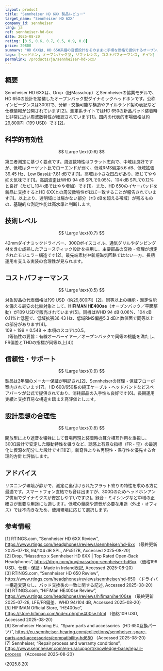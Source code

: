 ```yaml
---
layout: product
title: "Sennheiser HD 6XX 製品レビュー"
target_name: "Sennheiser HD 6XX"
company_id: sennheiser
lang: ja
ref: sennheiser-hd-6xx
date: 2025-08-20
rating: [3.5, 0.6, 0.7, 0.5, 0.9, 0.8]
price: 29800
summary: "HD 6XXは、HD 650系譜の音響設計をそのままに手頃な価格で提供するオープンバック型ヘッドホンです。複数の第三者測定により特性がHD 650と極めて近いことが確認でき、長年の定評あるチューニングを安価に入手できます。"
tags: [ヘッドホン, オープンバック型, リファレンス, コストパフォーマンス, ドイツ]
permalink: /products/ja/sennheiser-hd-6xx/
---
```


## 概要

Sennheiser HD 6XXは、Drop（旧Massdrop）とSennheiserの協業モデルで、HD 650の設計を踏襲したオープンバック型ダイナミックヘッドホンです。公称インピーダンスは300Ωで、分解・交換可能な構造やアイルランド製の表記など仕様情報が公開されています[2]。測定系サイトではHD 650の新品パッド装着時と非常に近い周波数特性が確認されています[1]。国内の代表的市場価格は約29,800円（199 USD）です[2]。

## 科学的有効性

$$ \Large \text{0.6} $$

第三者測定に基づく要点です。周波数特性はフラット志向で、中域は良好ですが、低域はターゲット比でローエンドが弱く、低域RMS偏差5.6 dB、低域拡張39.45 Hz、Low Bassは-7.81 dBです[1]。高域は小さな凹凸があり、総じてやや抑え気味です[1]。高調波歪はWHD 94 dB SPLで0.05%、104 dB SPLで0.12%と良好（ただし104 dBではやや増加）です[1]。また、HD 650のイヤーパッドを新品に交換するとHD 6XXとの周波数特性がほぼ一致することが報告されています[1]。以上より、透明域には届かない部分（±3 dBを超える帯域）が残るものの、基礎的な測定性能は高水準と判断します。

## 技術レベル

$$ \Large \text{0.7} $$

42mmダイナミックドライバー、300Ωボイスコイル、通気グリルやダンピング材を含む成熟したアコースティック設計を採用し、主要部品の交換・修理が想定されたモジュラー構造です[2]。最先端素材や新規磁気回路ではない一方、長期運用を支える実装の合理性が見られます。

## コストパフォーマンス

$$ \Large \text{0.5} $$

対象製品の代表価格は199 USD（約29,800円）[2]。同等以上の機能・測定性能を備える最安の比較対象として、**HIFIMAN HE400se**（オープンバック／平面駆動）が109 USDで販売されています[5]。同機はWHD 94 dB 0.06%、104 dB 0.11%と低歪で、低域拡張36.43 Hz、低域RMS偏差5.3 dBと数値面で同等以上の部分があります[4]。  
109 ÷ 199 = 0.548 → 本項のスコアは0.5。  
（等価性の要旨：有線オーバーイヤー／オープンバックで同等の機能を満たし、FR偏差とTHDの指標が同等以上[4]）

## 信頼性・サポート

$$ \Large \text{0.9} $$

製品は2年間のメーカー保証が明記され[2]、Sennheiserの修理・保証フローが案内されています[7]。HD 600/650系の純正ケーブル・ヘッドバンドなどスペアパーツが公式で提供されており、消耗部品の入手性も良好です[6]。長期運用実績と交換容易な構造を踏まえ高評価とします。

## 設計思想の合理性

$$ \Large \text{0.8} $$

開放型により遮音を犠牲にして音場再現と装着時の耳介相互作用を重視し、300Ω設計で安定した駆動特性を狙うなど、聴感上有意な指標（FR・歪）の最適化に資源を配分した設計です[1][2]。新奇性よりも再現性・保守性を優先する合理的方針と評価します。

## アドバイス

リスニング環境が静かで、測定に裏付けられたフラット寄りの特性を求める方に最適です。スマートフォン直結でも音は出ますが、300Ωのためヘッドホンアンプ併用でダイナミクスが安定しやすいです[2]。録音・ミキシングなど中域の正確さが重要な用途にも適します。低域の量感や遮音が必要な用途（外出・オフィス）では不向きなため、使用環境に応じて選択します。

## 参考情報

[1] RTINGS.com, “Sennheiser HD 6XX Review”, https://www.rtings.com/headphones/reviews/sennheiser/hd-6xx （最終更新 2025-07-18, 94/104 dB SPL, APx517B, Accessed 2025-08-20）  
[2] Drop, “Massdrop x Sennheiser HD 6XX | Top Rated Open-Back Headphones”, https://drop.com/buy/massdrop-sennheiser-hd6xx （価格199 USD、仕様・保証・Made in Ireland表記, Accessed 2025-08-20）  
[3] RTINGS.com, “Sennheiser HD 650 Review”, https://www.rtings.com/headphones/reviews/sennheiser/hd-650 （ドライバー構造変更なし、パッド交換後の一致に関する記述, Accessed 2025-08-20）  
[4] RTINGS.com, “HiFiMan HE400se Review”, https://www.rtings.com/headphones/reviews/hifiman/he400se （最終更新 2025-07-28, LFE/FR偏差、WHD 94/104 dB, Accessed 2025-08-20）  
[5] HIFIMAN Official Store, “HE400se”, https://store.hifiman.com/index.php/he400se.html （価格109 USD, Accessed 2025-08-20）  
[6] Sennheiser Hearing EU, “Spare parts and accessories（HD 650互換パーツ）”, https://eu.sennheiser-hearing.com/collections/sennheiser-spare-parts-and-accessories/compatibility-hd650 （Accessed 2025-08-20）  
[7] Sennheiser, “Repair process and warranty conditions”, https://www.sennheiser.com/en-us/support/knowledge-base/repair-process （Accessed 2025-08-20）

(2025.8.20)


